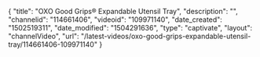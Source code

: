 {
    "title": "OXO Good Grips&reg; Expandable Utensil Tray",
    "description": "",
    "channelid": "114661406",
    "videoid": "109971140",
    "date_created": "1502519311",
    "date_modified": "1504291636",
    "type": "captivate",
    "layout": "channelVideo",
    "url": "\/latest-videos\/oxo-good-grips-expandable-utensil-tray\/114661406-109971140"
}